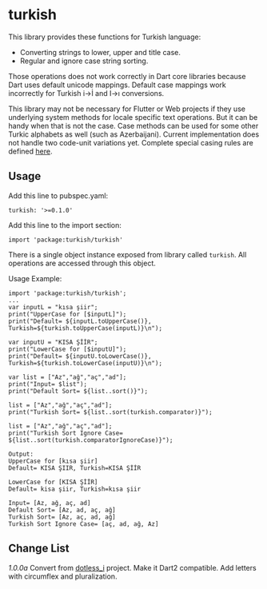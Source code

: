 turkish
=========

This library provides these functions for Turkish language:

- Converting strings to lower, upper and title case. 
- Regular and ignore case string sorting.

Those operations does not work correctly in Dart core libraries because Dart uses default unicode mappings.
Default case mappings work incorrectly for Turkish i->İ and I->ı conversions.

This library may not be necessary for Flutter or Web projects if they use underlying system methods for locale specific text operations.
But it can be handy when that is not the case. Case methods can be used for some other Turkic alphabets as well (such as  Azerbaijani). 
Current implementation does not handle two code-unit variations yet. Complete special casing rules are defined [here](ftp://ftp.unicode.org/Public/UCD/latest/ucd/SpecialCasing.txt).  

## Usage

Add this line to pubspec.yaml:

    turkish: '>=0.1.0'

Add this line to the import section:
    
    import 'package:turkish/turkish'

There is a single object instance exposed from library called `turkish`. All operations are accessed through this object. 

Usage Example:  

	import 'package:turkish/turkish';
	...
	var inputL = "kısa şiir";
	print("UpperCase for [$inputL]");
	print("Default= ${inputL.toUpperCase()}, Turkish=${turkish.toUpperCase(inputL)}\n");

	var inputU = "KISA ŞİİR";
	print("LowerCase for [$inputU]");
	print("Default= ${inputU.toLowerCase()}, Turkish=${turkish.toLowerCase(inputU)}\n");

	var list = ["Az","ağ","aç","ad"];
	print("Input= $list");
	print("Default Sort= ${list..sort()}");

	list = ["Az","ağ","aç","ad"];
	print("Turkish Sort= ${list..sort(turkish.comparator)}");

	list = ["Az","ağ","aç","ad"];
	print("Turkish Sort Ignore Case= ${list..sort(turkish.comparatorIgnoreCase)}");

	Output:
	UpperCase for [kısa şiir]
	Default= KISA ŞIIR, Turkish=KISA ŞİİR

	LowerCase for [KISA ŞİİR]
	Default= kisa şiir, Turkish=kısa şiir

	Input= [Az, ağ, aç, ad]
	Default Sort= [Az, ad, aç, ağ]
	Turkish Sort= [Az, aç, ad, ağ]
	Turkish Sort Ignore Case= [aç, ad, ağ, Az]

## Change List
*1.0.0a* Convert from [dotless_i](https://github.com/ahmetaa/dotless_i) project. Make it Dart2 compatible. Add letters with circumflex and pluralization. 
